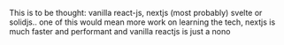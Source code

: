 This is to be thought:
vanilla react-js, nextjs (most probably)
svelte or solidjs.. one of this would mean more work on learning the tech, nextjs is much faster and performant and vanilla reactjs is just a nono
